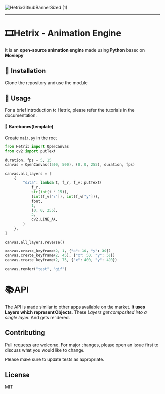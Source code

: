 ![HetrixGithubBannerSized (1)](https://user-images.githubusercontent.com/65646799/132937683-ba02e72d-e829-4b46-a73b-ee7cd6333273.png)

---

# 🎞Hetrix - Animation Engine

It is an **open-source animation engine** made using **Python** based on **Moviepy**

## 🔽 Installation

Clone the repository and use the module

## 💊 Usage

For a brief introduction to Hetrix, please refer the tutorials in the documentation.

#### 🦴 Barebones(template)

Create `main.py` in the root

```python
from Hetrix import OpenCanvas
from cv2 import putText

duration, fps = 5, 15
canvas = OpenCanvas((500, 500), (0, 0, 255), duration, fps)

canvas.all_layers = [
    {
        "data": lambda t, f_r, f_v: putText(
            f_r,
            str(int(t * 15)),
            (int(f_v["x"]), int(f_v["y"])),
            font,
            1,
            (0, 0, 255),
            2,
            cv2.LINE_AA,
        )
    },
]

canvas.all_layers.reverse()

canvas.create_keyframe(2, 1, {"x": 10, "y": 30})
canvas.create_keyframe(2, 45), {"x": 50, "y": 50})
canvas.create_keyframe(2, 75, {"x": 400, "y": 490})

canvas.render("test", "gif")
```

# 📚API

The API is made similar to other apps available on the market. **It uses Layers which represent Objects**. These _Layers get composited into a single layer_. And gets rendered.

## Contributing

Pull requests are welcome. For major changes, please open an issue first to discuss what you would like to change.

Please make sure to update tests as appropriate.

## License

[MIT](https://choosealicense.com/licenses/mit/)
